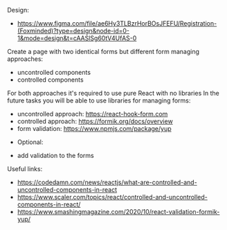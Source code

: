 Design:
- https://www.figma.com/file/ae6Hy3TLBzrHorBOsJFEFU/Registration-(Foxminded)?type=design&node-id=0-1&mode=design&t=cAASlSg60tV4UfAS-0

Create a page with two identical forms but different form managing approaches:
- uncontrolled components
- controlled components

For both approaches it's required to use pure React with no libraries
In the future tasks you will be able to use libraries for managing forms:
- uncontrolled approach: https://react-hook-form.com
- controlled approach: https://formik.org/docs/overview
- form validation: https://www.npmjs.com/package/yup

* Optional:
- add validation to the forms

Useful links:
- https://codedamn.com/news/reactjs/what-are-controlled-and-uncontrolled-components-in-react
- https://www.scaler.com/topics/react/controlled-and-uncontrolled-components-in-react/
- https://www.smashingmagazine.com/2020/10/react-validation-formik-yup/
